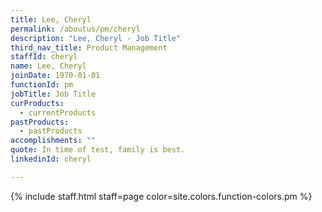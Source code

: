 ```yaml
---
title: Lee, Cheryl
permalink: /aboutus/pm/cheryl
description: "Lee, Cheryl - Job Title"
third_nav_title: Product Management
staffId: cheryl
name: Lee, Cheryl
joinDate: 1970-01-01
functionId: pm
jobTitle: Job Title
curProducts:
  - currentProducts
pastProducts:
  - pastProducts
accomplishments: ""
quote: In time of test, family is best.
linkedinId: cheryl

---
```


{% include staff.html staff=page color=site.colors.function-colors.pm %}
